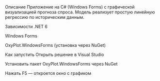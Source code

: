 Описание
Приложение на C# (Windows Forms) с графической визуализацией прогноза спроса.
Модель реализует простую линейную регрессию по историческим данным.

Зависимости
.NET 6

Windows Forms

OxyPlot.WindowsForms (установка через NuGet)

Как запустить
Открыть решение в Visual Studio

Установить пакет OxyPlot.WindowsForms через NuGet

Нажать F5 — откроется окно с графиком
